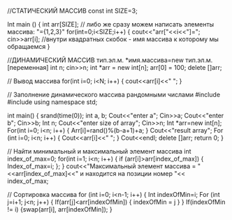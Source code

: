 //СТАТИЧЕСКИЙ МАССИВ
const int SIZE=3;

Int main () 
{
int arr[SIZE]; // либо же сразу можем написать элементы массива: "={1,2,3}"
for(int=0;i<SIZE;i++) {
cout<<"arr["<<i<<"]=";
cin>>arr[i]; //внутри квадратных скобок - имя массива к которому мы обращаемся
}


//ДИНАМИЧЕСКИЙ МАССИВ
тип.эл.м. *имя.массива=new тип.эл.м.[переменная]
int n;
cin>>n;
int *arr = new int[n];
arr[0] = 100;
delete []arr;

// Вывод массива
for(int i=0; i<N; i++)
{
cout<<arr[i]<<" ";
}

// Заполнение динамического массива рандомными числами
#include<ctime>
#include<cstdlib>
using namespace std;

int main() {
srand(time(0));
int a, b;
Cout<<"enter a";
Cin>>a;
Cout<<"enter b";
Cin>>b;
Int n;
Cout<<"enter size of array";
Cin>>n;
Int *arr=new int[n];
For(int i=0; i<n; i++) {
Arr[i]=rand()%(b-a+1)+a;
}
Cout<<"result array";
For (int i=0; i<n; i++) {
Cout<<arr[i]<<" ";
}
Cout<<endl;
delete []arr;
return 0;
}

// Найти минимальный и максимальный элемент массива
int index_of_max=0;
for(int i=1; i<n; i++) {
if (arr[i]>arr[index_of_max]) {
Index_of_max=i; };
}
cout<<"Максимальный элемент массива = "<<arr[index_of_max]<<" и находится на позиции номер "<< index_of_max;

// Сортировка массива
for (int i=0; i<n-1; i++) {
Int indexOfMin=i;
For (int j=i+1; j<n; j++) {
If(arr[j]<arr[indexOfMin]) { indexOfMin = j }
}
If(indexOfMin != i) {swap(arr[i], arr[indexOfMin]);
}

